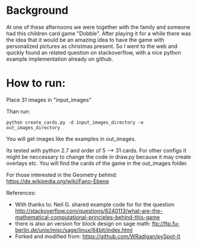 
Background
==========

At one of these afternoons we were together with the family and someone had this children card game "Dobble".
After playing it for a while there was the idea that it would be an amazing idea to have the game with personalized pictures as christmas present.
So I went to the web and quickly found an related question on stackoverflow, with a nice python example implementation already on github.

How to run:
==========
Place 31 images in "input_images"


Than run:

    python create_cards.py -d input_images_directory -o out_images_directory

You will get images like the examples in out_images.


Its tested with python 2.7 and order of 5 --> 31 cards. For other configs it might be neccessary to change the code in draw.py because it may create overlays etc.
You will find the cards of the game in the out_images folder.

For those interested in the Geometry behind: https://de.wikipedia.org/wiki/Fano-Ebene

References:

*   With thanks to: Neil G. shared example code for for the question http://stackoverflow.com/questions/6240113/what-are-the-mathematical-computational-principles-behind-this-game
*   there is also an version for block design on sage math: ftp://ftp.fu-berlin.de/unix/misc/sage/linux/64bit/index.html
*   Forked and modified from: https://github.com/WRadigan/pySpot-It

